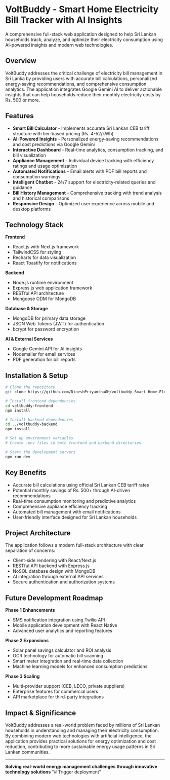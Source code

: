 # VoltBuddy - Smart Home Electricity Bill Tracker with AI Insights

A comprehensive full-stack web application designed to help Sri Lankan households track, analyze, and optimize their electricity consumption using AI-powered insights and modern web technologies.

## Overview

VoltBuddy addresses the critical challenge of electricity bill management in Sri Lanka by providing users with accurate bill calculations, personalized energy-saving recommendations, and comprehensive consumption analytics. The application integrates Google Gemini AI to deliver actionable insights that can help households reduce their monthly electricity costs by Rs. 500 or more.

## Features

- **Smart Bill Calculator** - Implements accurate Sri Lankan CEB tariff structure with tier-based pricing (Rs. 4-52/kWh)
- **AI-Powered Insights** - Personalized energy-saving recommendations and cost predictions via Google Gemini
- **Interactive Dashboard** - Real-time analytics, consumption tracking, and bill visualization
- **Appliance Management** - Individual device tracking with efficiency ratings and usage optimization
- **Automated Notifications** - Email alerts with PDF bill reports and consumption warnings
- **Intelligent Chatbot** - 24/7 support for electricity-related queries and guidance
- **Bill History Management** - Comprehensive tracking with trend analysis and historical comparisons
- **Responsive Design** - Optimized user experience across mobile and desktop platforms

## Technology Stack

**Frontend**
- React.js with Next.js framework
- TailwindCSS for styling
- Recharts for data visualization
- React Toastify for notifications

**Backend**
- Node.js runtime environment
- Express.js web application framework
- RESTful API architecture
- Mongoose ODM for MongoDB

**Database & Storage**
- MongoDB for primary data storage
- JSON Web Tokens (JWT) for authentication
- bcrypt for password encryption

**AI & External Services**
- Google Gemini API for AI insights
- Nodemailer for email services
- PDF generation for bill reports

## Installation & Setup

```bash
# Clone the repository
git clone https://github.com/DineshPriyanthaGH/voltbuddy-Smart-Home-Electricity-Bill-Tracker-with-AI-Insights.git

# Install frontend dependencies
cd voltbuddy-frontend
npm install

# Install backend dependencies
cd ../voltbuddy-backend
npm install

# Set up environment variables
# Create .env files in both frontend and backend directories

# Start the development servers
npm run dev
```

## Key Benefits

- Accurate bill calculations using official Sri Lankan CEB tariff rates
- Potential monthly savings of Rs. 500+ through AI-driven recommendations
- Real-time consumption monitoring and predictive analytics
- Comprehensive appliance efficiency tracking
- Automated bill management with email notifications
- User-friendly interface designed for Sri Lankan households

## Project Architecture

The application follows a modern full-stack architecture with clear separation of concerns:
- Client-side rendering with React/Next.js
- RESTful API backend with Express.js
- NoSQL database design with MongoDB
- AI integration through external API services
- Secure authentication and authorization systems

## Future Development Roadmap

**Phase 1 Enhancements**
- SMS notification integration using Twilio API
- Mobile application development with React Native
- Advanced user analytics and reporting features

**Phase 2 Expansions**
- Solar panel savings calculator and ROI analysis
- OCR technology for automatic bill scanning
- Smart meter integration and real-time data collection
- Machine learning models for enhanced consumption predictions

**Phase 3 Scaling**
- Multi-provider support (CEB, LECO, private suppliers)
- Enterprise features for commercial users
- API marketplace for third-party integrations

## Impact & Significance

VoltBuddy addresses a real-world problem faced by millions of Sri Lankan households in understanding and managing their electricity consumption. By combining modern web technologies with artificial intelligence, the application provides practical solutions for energy optimization and cost reduction, contributing to more sustainable energy usage patterns in Sri Lankan communities.

---

**Solving real-world energy management challenges through innovative technology solutions**
"# Trigger deployment"  
